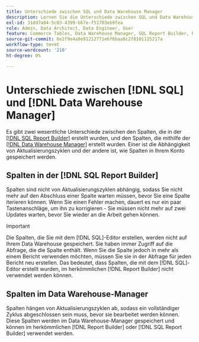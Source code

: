 ```yaml
---
title: Unterschiede zwischen SQL und Data Warehouse Manager
description: Lernen Sie die Unterschiede zwischen SQL und Data Warehouse Manager kennen.
exl-id: 31dd7a04-5c03-4399-b67e-f51703eb9fea
role: Admin, Data Architect, Data Engineer, User
feature: Commerce Tables, Data Warehouse Manager, SQL Report Builder, Reports
source-git-commit: 6e2f9e4a9e91212771e6f6baa8c2f8101125217a
workflow-type: tm+mt
source-wordcount: '210'
ht-degree: 0%

---
```


# Unterschiede zwischen [!DNL SQL] und [!DNL Data Warehouse Manager]

Es gibt zwei wesentliche Unterschiede zwischen den Spalten, die in der [[!DNL SQL Report Builder]](../dev-reports/sql-rpt-bldr.md) erstellt wurden, und den Spalten, die mithilfe der [[!DNL Data Warehouse Manager]](../data-warehouse-mgr/creating-calculated-columns.md) erstellt wurden. Einer ist die Abhängigkeit von Aktualisierungszyklen und der andere ist, wie Spalten in Ihrem Konto gespeichert werden.

## Spalten in der [!DNL SQL Report Builder]

Spalten sind nicht von Aktualisierungszyklen abhängig, sodass Sie nicht mehr auf den Abschluss einer Spalte warten müssen, bevor Sie eine Spalte iterieren können. Wenn Sie einen Fehler machen, dauert es nur ein paar Tastenanschläge, um ihn zu korrigieren - Sie müssen nicht mehr auf zwei Updates warten, bevor Sie wieder an die Arbeit gehen können.

>[!IMPORTANT]
>
>Die Spalten, die Sie mit dem [!DNL SQL]-Editor erstellen, werden nicht auf Ihrem Data Warehouse gespeichert. Sie haben immer Zugriff auf die Abfrage, die die Spalte enthält. Wenn Sie die Spalte jedoch in mehr als einem Bericht verwenden möchten, müssen Sie sie in der Abfrage für jeden Bericht neu erstellen. Das bedeutet, dass Spalten, die mit dem [!DNL SQL]-Editor erstellt wurden, im herkömmlichen [!DNL Report Builder] nicht verwendet werden können.

## Spalten im Data Warehouse-Manager

Spalten hängen von Aktualisierungszyklen ab, sodass ein vollständiger Zyklus abgeschlossen sein muss, bevor sie bearbeitet werden können. Diese Spalten werden im Data Warehouse-Manager gespeichert und können im herkömmlichen [!DNL Report Builder] oder [!DNL SQL Report Builder] verwendet werden.
